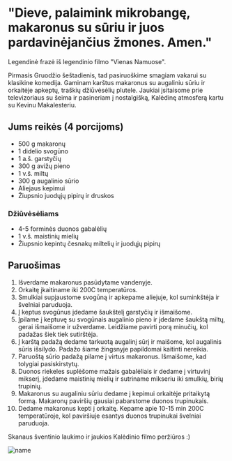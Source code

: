 # "Dieve, palaimink mikrobangę, makaronus su sūriu ir juos pardavinėjančius žmones. Amen."

Legendinė frazė iš legendinio filmo "Vienas Namuose".

Pirmasis Gruodžio šeštadienis, tad pasiruoškime smagiam vakarui su klasikine komedija. Gaminam karštus makaronus su augaliniu sūriu ir orkaitėje apkeptų, traškių džiūvėsėlių plutele. Jaukiai įsitaisome prie televizoriaus su šeima ir pasineriam į nostalgišką, Kalėdinę atmosferą kartu su Kevinu Makalesteriu.

## Jums reikės (4 porcijoms)

* 500 g makaronų
* 1 didelio svogūno
* 1 a.š. garstyčių
* 300 g avižų pieno
* 1 v.š. miltų 
* 300 g augalinio sūrio
* Aliejaus kepimui
* Žiupsnio juodųjų pipirų ir druskos
  
### Džiūvėsėliams

* 4-5 forminės duonos gabalėlių
* 1 v.š. maistinių mielių
* Žiupsnio kepintų česnakų miltelių ir juodųjų pipirų 

## Paruošimas

1. Išverdame makaronus pasūdytame vandenyje.
2. Orkaitę įkaitiname iki 200C temperatūros.
3. Smulkiai supjaustome svogūną ir apkepame aliejuje, kol suminkštėja ir švelniai paruduoja. 
4. Į keptus svogūnus įdedame šaukštelį garstyčių ir išmaišome. 
5. Įpilame į keptuvę su svogūnais augalinio pieno ir įdedame šaukštą miltų, gerai išmaišome ir užverdame. Leidžiame pavirti porą minučių, kol padažas šiek tiek sutirštėja.
6. Į karštą padažą dedame tarkuotą augalinį sūrį ir maišome, kol augalinis sūris išsilydo. Padažo šiame žingsnyje papildomai kaitinti nereikia.
7. Paruoštą sūrio padažą pilame į virtus makaronus. Išmaišome, kad tolygiai pasiskirstytų. 
8. Duonos riekeles suplėšome mažais gabalėliais ir dedame į virtuvinį mikserį, įdedame maistinių mielių ir sutriname mikseriu iki smulkių, birių trupinių. 
9. Makaronus su augaliniu sūriu dedame į kepimui orkaitėje pritaikytą formą. Makaronų paviršių gausiai pabarstome duonos trupinukais. 
10. Dedame makaronus kepti į orkaitę. Kepame apie 10-15 min 200C temperatūroje, kol paviršiuje esantys duonos trupinukai švelniai paruduoja. 

Skanaus šventinio laukimo ir jaukios Kalėdinio filmo peržiūros :)

![name](../pav/makaronai_su_suriu.jpg)

